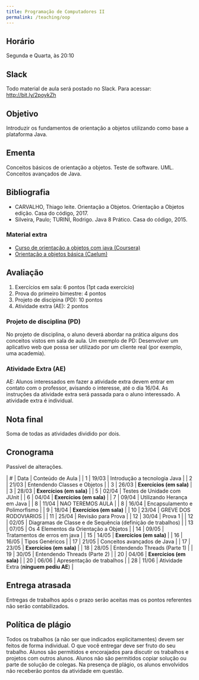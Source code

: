 ```yaml
---
title: Programação de Computadores II
permalink: /teaching/oop
---
```


## Horário

Segunda e Quarta, às 20:10

## Slack

Todo material de aula será postado no Slack. Para acessar: http://bit.ly/2poykZh

## Objetivo

Introduzir os fundamentos de orientação a objetos utilizando como base a plataforma Java.


## Ementa

Conceitos básicos de orientação a objetos. Teste de software. UML. Conceitos avançados de Java.


## Bibliografia

- CARVALHO, Thiago leite. Orientação a Objetos. Orientação a Objetos edição. Casa do código, 2017.
- Silveira, Paulo; TURINI, Rodrigo. Java 8 Prático. Casa do código, 2015.

### Material extra

- [Curso de orientação a objetos com java (Coursera)](https://www.coursera.org/learn/orientacao-a-objetos-com-java)
- [Orientação a objetos básica (Caelum)](https://www.caelum.com.br/apostila-java-orientacao-objetos/orientacao-a-objetos-basica/)

## Avaliação

1. Exercícios em sala: 6 pontos (1pt cada exercício)
2. Prova do primeiro bimestre: 4 pontos
3. Projeto de discipina (PD): 10 pontos
4. Atividade extra (AE): 2 pontos

### Projeto de disciplina (PD)

No projeto de disciplina, o aluno deverá abordar na prática alguns dos conceitos vistos em sala de aula. Um exemplo de PD: Desenvolver um aplicativo web que possa ser utilizado por um cliente real (por exemplo, uma academia).

### Atividade Extra (AE)

AE: Alunos interessados em fazer a atividade extra devem entrar em contato com o professor, avisando o interesse, até o dia 16/04. As instruções da atividade extra será passada para o aluno interessado. A atividade extra é individual.

## Nota final

Soma de todas as atividades dividido por dois.

## Cronograma

Passível de alterações.

| # | Data  | Conteúdo de Aula                        |
| 1 | 19/03 | Introdução a tecnologia Java            |
| 2 | 21/03 | Entendendo Classes e Objetos            |
| 3 | 26/03 | **Exercícios (em sala)**                |
| 3 | 28/03 | **Exercícios (em sala)**                |
| 5 | 02/04 | Testes de Unidade com JUnit             |
| 6 | 04/04 | **Exercícios (em sala)**                |
| 7 | 09/04 | Utilizando Herança em Java              |
| 8 | 11/04 | NAO TEREMOS AULA                        |
| 8 | 16/04 | Encapsulamento e Polimorfismo           |
| 9 | 18/04 | **Exercícios (em sala)**                |
| 10 | 23/04 | GREVE DOS RODOVIARIOS                  |
| 11 | 25/04 | Revisão para Prova                     |
| 12 | 30/04 | Prova 1                                |
| 12 | 02/05 | Diagramas de Classe e de Sequência (definição de trabalhos)     |
| 13 | 07/05 | Os 4 Elementos da Orientação a Objetos |
| 14 | 09/05 | Tratamentos de erros em java           |
| 15 | 14/05 | **Exercícios (em sala)**               |
| 16 | 16/05 | Tipos Genéricos                        |
| 17 | 21/05 | Conceitos avançados de Java            |
| 17 | 23/05 | **Exercícios (em sala)**               |
| 18 | 28/05 | Entendendo Threads (Parte 1)           |
| 19 | 30/05 | Entendendo Threads (Parte 2)           |
| 20 | 04/06 | **Exercícios (em sala)**               |
| 20 | 06/06 | Apresentação de trabalhos              |
| 28 | 11/06 | Atividade Extra (**ninguem pediu AE**)                        |


## Entrega atrasada

Entregas de trabalhos após o prazo serão aceitas mas os pontos referentes não serão contabilizados.

## Política de plágio

Todos os trabalhos (a não ser que indicados explicitamentes) devem ser feitos de forma individual. O que você entregar deve ser fruto do seu trabalho. Alunos são permitidos e encorajados para discutir os trabalhos e projetos com outros alunos. Alunos não são permitidos copiar solução ou parte de solução de colegas. Na presença de plágio, os alunos envolvidos não receberão pontos da atividade em questão.
